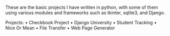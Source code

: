 These are the basic projects I have written in python, with some of them using various modules and frameworks such as tkinter, sqlite3, and Django. 


Projects:
• Checkbook Project
• Django University
• Student Tracking
• Nice Or Mean
• File Transfer
• Web Page Generator




